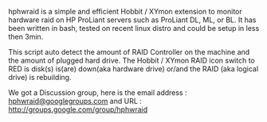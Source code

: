 hphwraid is a simple and efficient Hobbit / XYmon extension to monitor hardware raid on HP ProLiant servers such as ProLiant DL, ML, or BL. It has been written in bash, tested on recent linux distro and could be setup in less then 3min.

This script auto detect the amount of RAID Controller on the machine and the amount of plugged hard drive. The Hobbit / XYmon RAID icon switch to RED is disk(s) is(are) down(aka hardware drive) or/and the RAID (aka logical drive) is rebuilding.


We got a Discussion group, here is the email address : hphwraid@googlegroups.com and URL : http://groups.google.com/group/hphwraid

